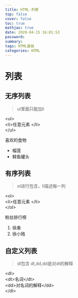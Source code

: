 ```yaml
---
title: HTML-列表
top: false
cover: false
toc: true
mathjax: true
date: 2020-04-15 16:01:53
password:
summary:
tags: HTML基础
categories: HTML
---
```


# 列表

## 无序列表

>ul里面只能加li

&lt;ul&gt; <br/> &lt;li&gt;任意元素 &lt;/li&gt; <br/>&lt;/ul&gt;

喜欢的食物

<ul>
<li>榴莲</li>
<li>鲱鱼罐头</li>
</ul>




## 有序列表

> ol进行包含，li描述每一列

&lt;ol&gt; <br/> &lt;li&gt;任意元素 &lt;/li&gt; <br/>&lt;/ol&gt;

粉丝排行榜

<ol>
<li>徐勇</li>
<li>徐小贱</li>
</ol>



## 自定义列表

> dl包含 dt,dd,dd是对dt的解释

&lt;dl&gt; <br/> &lt;dt&gt;名词&lt;/dt&gt; <br/>&lt;dd&gt;对名词的解释&lt;/dd&gt;<br/>&lt;/dl&gt;